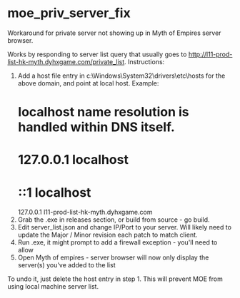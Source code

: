 # moe_priv_server_fix

Workaround for private server not showing up in Myth of Empires server browser.

Works by responding to server list query that usually goes to http://l11-prod-list-hk-myth.dyhxgame.com/private_list. Instructions:

1. Add a host file entry in c:\Windows\System32\drivers\etc\hosts for the above domain, and point at local host. Example:
    # localhost name resolution is handled within DNS itself.
    #	127.0.0.1       localhost
    #	::1             localhost
    127.0.0.1 l11-prod-list-hk-myth.dyhxgame.com
2. Grab the .exe in releases section, or build from source - go build.
3. Edit server_list.json and change IP/Port to your server. Will likely need to update the Major / Minor revision each patch to match client.
4. Run .exe, it might prompt to add a firewall exception - you'll need to allow
5. Open Myth of empires - server browser will now only display the server(s) you've added to the list

To undo it, just delete the host entry in step 1. This will prevent MOE from using local machine server list.
